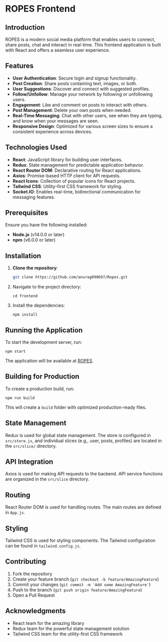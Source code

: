 <!-- @format -->

# ROPES Frontend

## Introduction

ROPES is a modern social media platform that enables users to connect, share posts, chat and interact in real-time. This frontend application is built with React and offers a seamless user experience.

## Features

- **User Authentication**: Secure login and signup functionality.
- **Post Creation**: Share posts containing text, images, or both.
- **User Suggestions**: Discover and connect with suggested profiles.
- **Follow/Unfollow**: Manage your network by following or unfollowing users.
- **Engagement**: Like and comment on posts to interact with others.
- **Post Management**: Delete your own posts when needed.
- **Real-Time Messaging**: Chat with other users, see when they are typing, and know when your messages are seen.
- **Responsive Design**: Optimized for various screen sizes to ensure a consistent experience across devices.

## Technologies Used

- **React**: JavaScript library for building user interfaces.
- **Redux**: State management for predictable application behavior.
- **React Router DOM**: Declarative routing for React applications.
- **Axios**: Promise-based HTTP client for API requests.
- **React Icons**: Collection of popular icons for React projects.
- **Tailwind CSS**: Utility-first CSS framework for styling.
- **Socket.IO**: Enables real-time, bidirectional communication for messaging features.

## Prerequisites

Ensure you have the following installed:

- **Node.js** (v14.0.0 or later)
- **npm** (v6.0.0 or later)

## Installation

1. **Clone the repository**:

   ```bash
   git clone https://github.com/anurag090697/Ropes.git

   ```

2. Navigate to the project directory:

   ```
   cd frontend
   ```

3. Install the dependencies:

   ```
   npm install
   ```

## Running the Application

To start the development server, run:

```
npm start
```

The application will be available at [ROPES](https://ropes-one.vercel.app/).

## Building for Production

To create a production build, run:

```
npm run build
```

This will create a `build` folder with optimized production-ready files.

## State Management

Redux is used for global state management. The store is configured in `src/store.js`, and individual slices (e.g., user, posts, profiles) are located in the `src/slice/` directory.

## API Integration

Axios is used for making API requests to the backend. API service functions are organized in the `src/slice` directory.

## Routing

React Router DOM is used for handling routes. The main routes are defined in `App.js`.

## Styling

Tailwind CSS is used for styling components. The Tailwind configuration can be found in `tailwind.config.js`.

## Contributing

1. Fork the repository
2. Create your feature branch (`git checkout -b feature/AmazingFeature`)
3. Commit your changes (`git commit -m 'Add some AmazingFeature'`)
4. Push to the branch (`git push origin feature/AmazingFeature`)
5. Open a Pull Request

## Acknowledgments

- React team for the amazing library
- Redux team for the powerful state management solution
- Tailwind CSS team for the utility-first CSS framework
